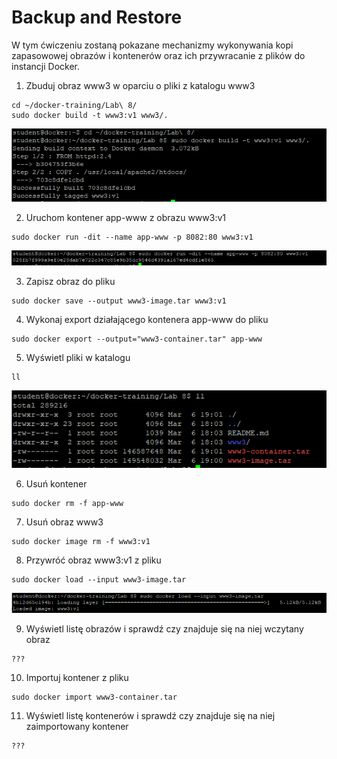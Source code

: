 # Backup and Restore
W tym ćwiczeniu zostaną pokazane mechanizmy wykonywania kopi zapasowowej obrazów i kontenerów oraz ich przywracanie z plików do instancji Docker.

1. Zbuduj obraz www3 w oparciu o pliki z katalogu www3
```
cd ~/docker-training/Lab\ 8/
sudo docker build -t www3:v1 www3/.
```
![Docker](img/lab8_1.png)

2. Uruchom kontener app-www z obrazu www3:v1
```
sudo docker run -dit --name app-www -p 8082:80 www3:v1
```
![Docker](img/lab8_2.png)

3. Zapisz obraz do pliku
```
sudo docker save --output www3-image.tar www3:v1
```

4. Wykonaj export działającego kontenera app-www do pliku
```
sudo docker export --output="www3-container.tar" app-www
```

5. Wyświetl pliki w katalogu
```
ll
```
![Docker](img/lab8_3.png)

6. Usuń kontener
```
sudo docker rm -f app-www
```

7. Usuń obraz www3
```
sudo docker image rm -f www3:v1
```

8. Przywróć obraz www3:v1 z pliku
```
sudo docker load --input www3-image.tar
```
![Docker](img/lab8_4.png)

9. Wyświetl listę obrazów i sprawdź czy znajduje się na niej wczytany obraz
```
???
```

10. Importuj kontener z pliku
```
sudo docker import www3-container.tar
```

11. Wyświetl listę kontenerów i sprawdź czy znajduje się na niej zaimportowany kontener
```
???
```


